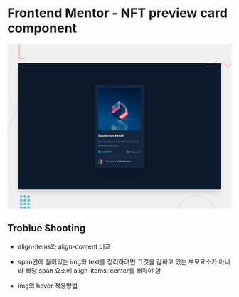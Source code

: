 # Frontend Mentor - NFT preview card component

![Design preview for the NFT preview card component coding challenge](./design/desktop-preview.jpg)

## Troblue Shooting 

- align-items와 align-content 비교

- span안에 들어있는 img와 text를 정리하려면 그것을 감싸고 있는 부모요소가 아니라 해당 span 요소에 align-items: center를 해줘야 함

- img의 hover 적용방법
